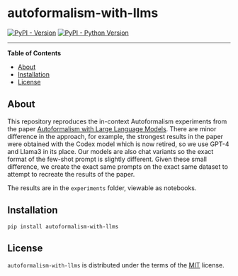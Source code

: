 # autoformalism-with-llms

[![PyPI - Version](https://img.shields.io/pypi/v/autoformalism-with-llms.svg)](https://pypi.org/project/autoformalism-with-llms)
[![PyPI - Python Version](https://img.shields.io/pypi/pyversions/autoformalism-with-llms.svg)](https://pypi.org/project/autoformalism-with-llms)

-----

**Table of Contents**

- [About](#about)
- [Installation](#installation)
- [License](#license)


## About
This repository reproduces the in-context Autoformalism experiments from the paper 
[Autoformalism with Large Language Models](https://arxiv.org/abs/2205.12615).  There 
are minor difference in the approach, for example, the strongest results in the paper
were obtained with the Codex model which is now retired, so we use GPT-4 and Llama3
in its place.  Our models are also chat variants so the exact format of the few-shot
prompt is slightly different.  Given these small difference, we create the exact same
prompts on the exact same dataset to attempt to recreate the results of the paper.

The results are in the `experiments` folder, viewable as notebooks.

## Installation

```console
pip install autoformalism-with-llms
```

## License

`autoformalism-with-llms` is distributed under the terms of the [MIT](https://spdx.org/licenses/MIT.html) license.
